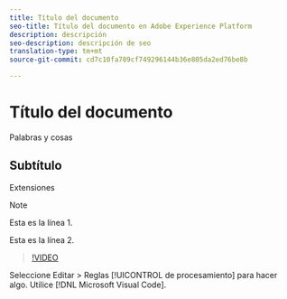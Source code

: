 ```yaml
---
title: Título del documento
seo-title: Título del documento en Adobe Experience Platform
description: descripción
seo-description: descripción de seo
translation-type: tm+mt
source-git-commit: cd7c10fa789cf749296144b36e805da2ed76be8b

---
```



# Título del documento

Palabras y cosas

## Subtítulo

Extensiones

> [!NOTE]
> 
> Esta es la línea 1.
>
> Esta es la línea 2.

> [!VIDEO](https://youtu.be/ypS_CKym5NQ)

Seleccione Editar > Reglas [!UICONTROL de procesamiento] para hacer algo. Utilice [!DNL Microsoft Visual Code].
